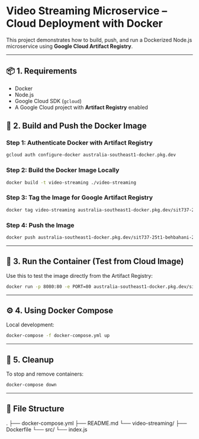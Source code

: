 # Video Streaming Microservice – Cloud Deployment with Docker

This project demonstrates how to build, push, and run a Dockerized Node.js microservice using **Google Cloud Artifact Registry**.

---

## 📦 1. Requirements

- Docker
- Node.js
- Google Cloud SDK (`gcloud`)
- A Google Cloud project with **Artifact Registry** enabled

## 🚀 2. Build and Push the Docker Image

### Step 1: Authenticate Docker with Artifact Registry

```bash
gcloud auth configure-docker australia-southeast1-docker.pkg.dev
```

### Step 2: Build the Docker Image Locally

```bash
docker build -t video-streaming ./video-streaming
```

### Step 3: Tag the Image for Google Artifact Registry

```bash
docker tag video-streaming australia-southeast1-docker.pkg.dev/sit737-25t1-behbahani-2aa0d06/my-repo/video-streaming:latest
```

### Step 4: Push the Image

```bash
docker push australia-southeast1-docker.pkg.dev/sit737-25t1-behbahani-2aa0d06/my-repo/video-streaming:latest
```

---

## 🧪 3. Run the Container (Test from Cloud Image)

Use this to test the image directly from the Artifact Registry:

```bash
docker run -p 8080:80 -e PORT=80 australia-southeast1-docker.pkg.dev/sit737-25t1-behbahani-2aa0d06/my-repo/video-streaming:latest
```

---

## ⚙️ 4. Using Docker Compose

Local development:

```bash
docker-compose -f docker-compose.yml up
```

---

## 🧹 5. Cleanup

To stop and remove containers:

```bash
docker-compose down
```

---

## 📁 File Structure

.
├── docker-compose.yml
├── README.md
└── video-streaming/
├── Dockerfile
└── src/
└── index.js
